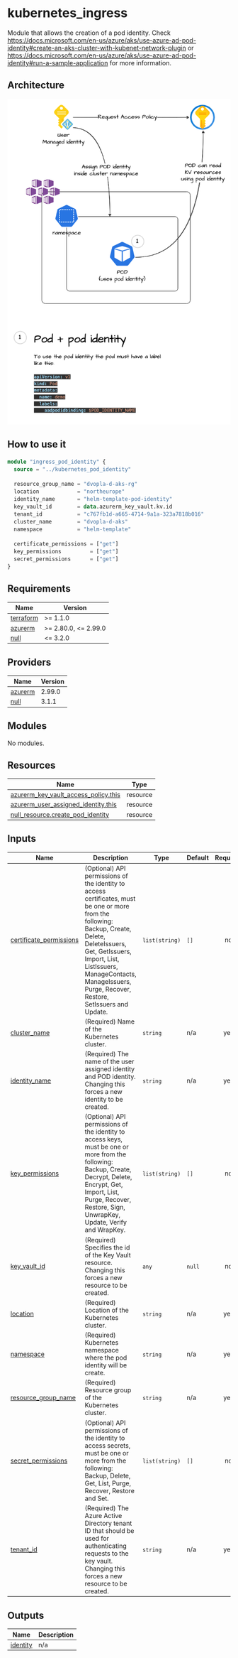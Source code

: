 # kubernetes\_ingress

Module that allows the creation of a pod identity. Check <https://docs.microsoft.com/en-us/azure/aks/use-azure-ad-pod-identity#create-an-aks-cluster-with-kubenet-network-plugin> or <https://docs.microsoft.com/en-us/azure/aks/use-azure-ad-pod-identity#run-a-sample-application> for more information.

## Architecture

![architecture](./docs/module-arch.drawio.png)

## How to use it

```tf
module "ingress_pod_identity" {
  source = "../kubernetes_pod_identity"

  resource_group_name = "dvopla-d-aks-rg"
  location            = "northeurope"
  identity_name       = "helm-template-pod-identity"
  key_vault_id        = data.azurerm_key_vault.kv.id
  tenant_id           = "c767fb1d-a665-4714-9a1a-323a7818b016"
  cluster_name        = "dvopla-d-aks"
  namespace           = "helm-template"

  certificate_permissions = ["get"]
  key_permissions         = ["get"]
  secret_permissions      = ["get"]
}
```

<!-- markdownlint-disable -->
<!-- BEGINNING OF PRE-COMMIT-TERRAFORM DOCS HOOK -->
## Requirements

| Name | Version |
|------|---------|
| <a name="requirement_terraform"></a> [terraform](#requirement\_terraform) | >= 1.1.0 |
| <a name="requirement_azurerm"></a> [azurerm](#requirement\_azurerm) | >= 2.80.0, <= 2.99.0 |
| <a name="requirement_null"></a> [null](#requirement\_null) | <= 3.2.0 |

## Providers

| Name | Version |
|------|---------|
| <a name="provider_azurerm"></a> [azurerm](#provider\_azurerm) | 2.99.0 |
| <a name="provider_null"></a> [null](#provider\_null) | 3.1.1 |

## Modules

No modules.

## Resources

| Name | Type |
|------|------|
| [azurerm_key_vault_access_policy.this](https://registry.terraform.io/providers/hashicorp/azurerm/latest/docs/resources/key_vault_access_policy) | resource |
| [azurerm_user_assigned_identity.this](https://registry.terraform.io/providers/hashicorp/azurerm/latest/docs/resources/user_assigned_identity) | resource |
| [null_resource.create_pod_identity](https://registry.terraform.io/providers/hashicorp/null/latest/docs/resources/resource) | resource |

## Inputs

| Name | Description | Type | Default | Required |
|------|-------------|------|---------|:--------:|
| <a name="input_certificate_permissions"></a> [certificate\_permissions](#input\_certificate\_permissions) | (Optional) API permissions of the identity to access certificates, must be one or more from the following: Backup, Create, Delete, DeleteIssuers, Get, GetIssuers, Import, List, ListIssuers, ManageContacts, ManageIssuers, Purge, Recover, Restore, SetIssuers and Update. | `list(string)` | `[]` | no |
| <a name="input_cluster_name"></a> [cluster\_name](#input\_cluster\_name) | (Required) Name of the Kubernetes cluster. | `string` | n/a | yes |
| <a name="input_identity_name"></a> [identity\_name](#input\_identity\_name) | (Required) The name of the user assigned identity and POD identity. Changing this forces a new identity to be created. | `string` | n/a | yes |
| <a name="input_key_permissions"></a> [key\_permissions](#input\_key\_permissions) | (Optional) API permissions of the identity to access keys, must be one or more from the following: Backup, Create, Decrypt, Delete, Encrypt, Get, Import, List, Purge, Recover, Restore, Sign, UnwrapKey, Update, Verify and WrapKey. | `list(string)` | `[]` | no |
| <a name="input_key_vault_id"></a> [key\_vault\_id](#input\_key\_vault\_id) | (Required) Specifies the id of the Key Vault resource. Changing this forces a new resource to be created. | `any` | `null` | no |
| <a name="input_location"></a> [location](#input\_location) | (Required) Location of the Kubernetes cluster. | `string` | n/a | yes |
| <a name="input_namespace"></a> [namespace](#input\_namespace) | (Required) Kubernetes namespace where the pod identity will be create. | `string` | n/a | yes |
| <a name="input_resource_group_name"></a> [resource\_group\_name](#input\_resource\_group\_name) | (Required) Resource group of the Kubernetes cluster. | `string` | n/a | yes |
| <a name="input_secret_permissions"></a> [secret\_permissions](#input\_secret\_permissions) | (Optional) API permissions of the identity to access secrets, must be one or more from the following: Backup, Delete, Get, List, Purge, Recover, Restore and Set. | `list(string)` | `[]` | no |
| <a name="input_tenant_id"></a> [tenant\_id](#input\_tenant\_id) | (Required) The Azure Active Directory tenant ID that should be used for authenticating requests to the key vault. Changing this forces a new resource to be created. | `string` | n/a | yes |

## Outputs

| Name | Description |
|------|-------------|
| <a name="output_identity"></a> [identity](#output\_identity) | n/a |
<!-- END OF PRE-COMMIT-TERRAFORM DOCS HOOK -->
